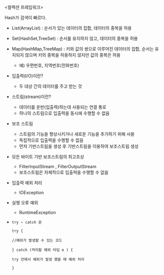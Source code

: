 <컬렉션 프레임워크>

Hash가 검색이 빠르다.

- List(ArrayList) : 순서가 있는 데이터의 집합, 데이터의 중복을 허용
- Set(HashSet,TreeSet) :  순서를 유지하지 않고, 데이터의 중복을 허용
- Map(HashMap,TreeMap) : 키와 값의 쌍으로 이루어진 데이터의 집합, 순서는 유지되지 않으며 키의 중복을 허용하지 않지만 값의 중복은 허용
  - 예) 우편번호, 지역번호(전화번호)



- 입출력(I/O)이란?
  - 두 대상 간의 데이터를 주고 받는 것
- 스트림(stream)이란?
  - 데이터를 운반(입출력)하는데 사용되는 연결 통로
  - 하나의 스트림으로 입출력을 동시에 수행할 수 없음
- 보조 스트림
  - 스트림의 기능을 향상시키거나 새로운 기능을 추가하기 위해 사용
  - 독립적으로 입출력을 수행할 수 없음
  - 먼저 기반스트림을 생성 후 기반스트림을 이용하여 보조스트림 생성
- 모든 바이트 기반 보조스트림의 최고조상
  - FilterInputStream , FilterOutputStream
  - 보조스트림은 자체적으로 입출력을 수행할 수 없음

- 입출력 예외 처리
  - IOException
- 실행 오류 예외
  - RuntimeException



- `try ~ catch 문`

  `try {`

  `//예외가 발생할 수 있는 코드` 

  `} catch (처리할 예외 타입 e ) {`

  `try 안에서 예외가 발생 했을 때 예외 처리`

  `}`